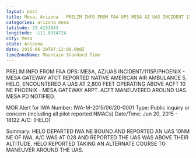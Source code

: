 ```yaml
---
layout: post
title: Mesa, Arizona - PRELIM INFO FROM FAA OPS MESA AZ UAS INCIDENT 1115P PHOENIX MESA GATEWAY ATCT REPORTED
categories: arizona mesa
latitude: 33.4151843
longitude: -111.8314724
city: Mesa
state: Arizona
date: 2015-06-20T07:12:00.000Z
timeZoneName: Mountain Standard Time
---
```


PRELIM INFO FROM FAA OPS: MESA, AZ/UAS INCIDENT/1115P/PHOENIX - MESA GATEWAY ATCT REPORTED NATIVE AMERICAN AIR AMBULANCE 5, HELO, ENCOUNTERED A UAS AT 2,800 FEET OPERATING ABOVE ACFT 10 NE PHOENIX - MESA GATEWAY ARPT. ACFT MANEUVERED AROUND UAS. MESA PD NOTIFIED.

MOR Alert for IWA
Number: IWA-M-2015/06/20-0001
Type: Public inquiry or concern (including all pilot reported NMACs)
Date/Time: Jun 20, 2015 - 1812Z
A/C:  (HELO)

Summary: HELO DEPARTED IWA NE BOUND AND REPORTED AN UAS 10NM NE OF IWA. A/C WAS AT 028 AND REPORTED THE UAS WAS ABOVE THEIR ALTITUDE. HELO REPORTED TAKING AN ALTERNATE COURSE TO MANEUVER AROUND THE UAS. 